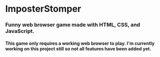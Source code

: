 # ImposterStomper
<h3>Funny web browser game made with HTML, CSS, and JavaScript.</h3>
<h4>This game only requires a working web browser to play. I'm currently working on this project still so not all features have been added yet.</h4>

